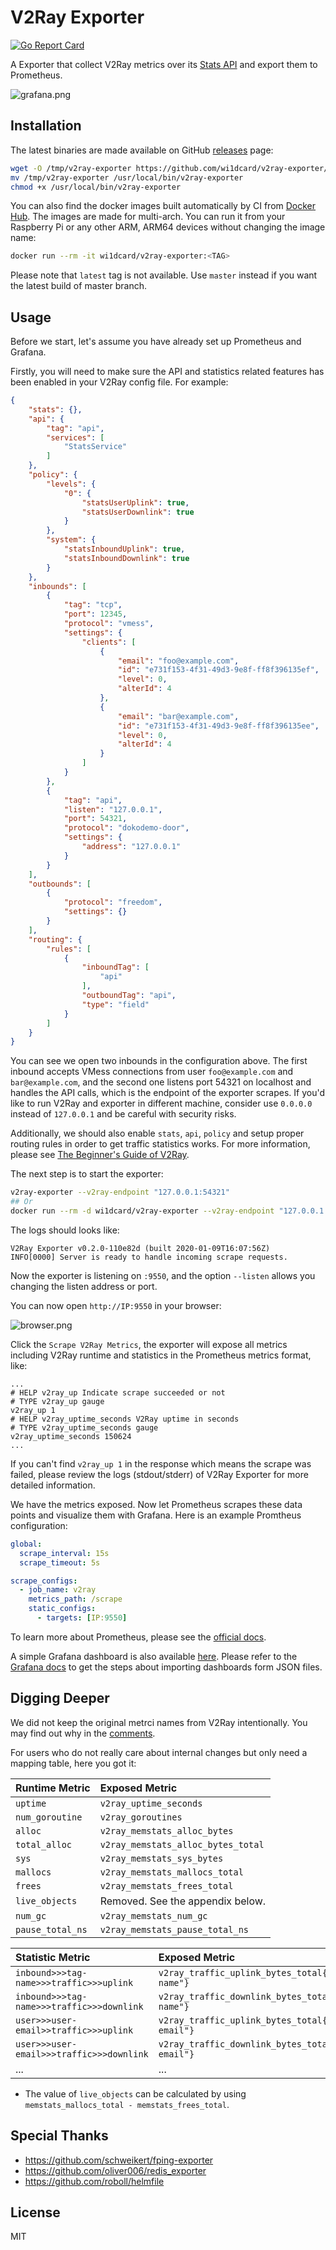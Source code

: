 # V2Ray Exporter

[![Go Report Card](https://goreportcard.com/badge/github.com/wi1dcard/v2ray-exporter)][goreportcard]

A Exporter that collect V2Ray metrics over its [Stats API][stats-api] and export them to Prometheus.

![grafana.png][grafana-screenshot]

[stats-api]: https://www.v2ray.com/chapter_02/stats.html
[goreportcard]: https://goreportcard.com/report/github.com/wi1dcard/v2ray-exporter
[grafana-screenshot]: https://i.loli.net/2020/01/09/uXrgSG4VaiJqCIE.png

## Installation

The latest binaries are made available on GitHub [releases][github-releases] page:

```bash
wget -O /tmp/v2ray-exporter https://github.com/wi1dcard/v2ray-exporter/releases/latest/download/v2ray-exporter_linux_amd64
mv /tmp/v2ray-exporter /usr/local/bin/v2ray-exporter
chmod +x /usr/local/bin/v2ray-exporter
```

You can also find the docker images built automatically by CI from [Docker Hub](https://hub.docker.com/r/wi1dcard/v2ray-exporter). The images are made for multi-arch. You can run it from your Raspberry Pi or any other ARM, ARM64 devices without changing the image name:

```bash
docker run --rm -it wi1dcard/v2ray-exporter:<TAG>
```

Please note that `latest` tag is not available. Use `master` instead if you want the latest build of master branch.

## Usage

Before we start, let's assume you have already set up Prometheus and Grafana.

Firstly, you will need to make sure the API and statistics related features has been enabled in your V2Ray config file. For example:

```json
{
    "stats": {},
    "api": {
        "tag": "api",
        "services": [
            "StatsService"
        ]
    },
    "policy": {
        "levels": {
            "0": {
                "statsUserUplink": true,
                "statsUserDownlink": true
            }
        },
        "system": {
            "statsInboundUplink": true,
            "statsInboundDownlink": true
        }
    },
    "inbounds": [
        {
            "tag": "tcp",
            "port": 12345,
            "protocol": "vmess",
            "settings": {
                "clients": [
                    {
                        "email": "foo@example.com",
                        "id": "e731f153-4f31-49d3-9e8f-ff8f396135ef",
                        "level": 0,
                        "alterId": 4
                    },
                    {
                        "email": "bar@example.com",
                        "id": "e731f153-4f31-49d3-9e8f-ff8f396135ee",
                        "level": 0,
                        "alterId": 4
                    }
                ]
            }
        },
        {
            "tag": "api",
            "listen": "127.0.0.1",
            "port": 54321,
            "protocol": "dokodemo-door",
            "settings": {
                "address": "127.0.0.1"
            }
        }
    ],
    "outbounds": [
        {
            "protocol": "freedom",
            "settings": {}
        }
    ],
    "routing": {
        "rules": [
            {
                "inboundTag": [
                    "api"
                ],
                "outboundTag": "api",
                "type": "field"
            }
        ]
    }
}
```

You can see we open two inbounds in the configuration above. The first inbound accepts VMess connections from user `foo@example.com` and `bar@example.com`, and the second one listens port 54321 on localhost and handles the API calls, which is the endpoint of the exporter scrapes. If you'd like to run V2Ray and exporter in different machine, consider use `0.0.0.0` instead of `127.0.0.1` and be careful with security risks.

Additionally, we should also enable `stats`, `api`, `policy` and setup proper routing rules in order to get traffic statistics works. For more information, please see [The Beginner's Guide of V2Ray][v2ray-beginners-guide].

The next step is to start the exporter:

```bash
v2ray-exporter --v2ray-endpoint "127.0.0.1:54321"
## Or
docker run --rm -d wi1dcard/v2ray-exporter --v2ray-endpoint "127.0.0.1:54321"
```

The logs should looks like:

```
V2Ray Exporter v0.2.0-110e82d (built 2020-01-09T16:07:56Z)
INFO[0000] Server is ready to handle incoming scrape requests.
```

Now the exporter is listening on `:9550`, and the option `--listen` allows you changing the listen address or port.

You can now open `http://IP:9550` in your browser:

![browser.png][browser-screenshot]

Click the `Scrape V2Ray Metrics`, the exporter will expose all metrics including V2Ray runtime and statistics in the Prometheus metrics format, like:

```
...
# HELP v2ray_up Indicate scrape succeeded or not
# TYPE v2ray_up gauge
v2ray_up 1
# HELP v2ray_uptime_seconds V2Ray uptime in seconds
# TYPE v2ray_uptime_seconds gauge
v2ray_uptime_seconds 150624
...
```

If you can't find `v2ray_up 1` in the response which means the scrape was failed, please review the logs (stdout/stderr) of V2Ray Exporter for more detailed information.

We have the metrics exposed. Now let Prometheus scrapes these data points and visualize them with Grafana. Here is an example Promtheus configuration:

```yaml
global:
  scrape_interval: 15s
  scrape_timeout: 5s

scrape_configs:
  - job_name: v2ray
    metrics_path: /scrape
    static_configs:
      - targets: [IP:9550]
```

To learn more about Prometheus, please see the [official docs][prometheus-docs].

A simple Grafana dashboard is also available [here][grafana-dashboard]. Please refer to the [Grafana docs][grafana-importing-dashboard] to get the steps about importing dashboards form JSON files.

## Digging Deeper

We did not keep the original metrci names from V2Ray intentionally. You may find out why in the [comments][explaination-of-metric-names].

For users who do not really care about internal changes but only need a mapping table, here you got it:

| Runtime Metric   | Exposed Metric                     |
| :--------------- | :--------------------------------- |
| `uptime`         | `v2ray_uptime_seconds`             |
| `num_goroutine`  | `v2ray_goroutines`                 |
| `alloc`          | `v2ray_memstats_alloc_bytes`       |
| `total_alloc`    | `v2ray_memstats_alloc_bytes_total` |
| `sys`            | `v2ray_memstats_sys_bytes`         |
| `mallocs`        | `v2ray_memstats_mallocs_total`     |
| `frees`          | `v2ray_memstats_frees_total`       |
| `live_objects`   | Removed. See the appendix below.   |
| `num_gc`         | `v2ray_memstats_num_gc`            |
| `pause_total_ns` | `v2ray_memstats_pause_total_ns`    |

| Statistic Metric                          | Exposed Metric                                                              |
| :---------------------------------------- | :-------------------------------------------------------------------------- |
| `inbound>>>tag-name>>>traffic>>>uplink`   | `v2ray_traffic_uplink_bytes_total{dimension="inbound",target="tag-name"}`   |
| `inbound>>>tag-name>>>traffic>>>downlink` | `v2ray_traffic_downlink_bytes_total{dimension="inbound",target="tag-name"}` |
| `user>>>user-email>>traffic>>>uplink`     | `v2ray_traffic_uplink_bytes_total{dimension="user",target="user-email"}`    |
| `user>>>user-email>>>traffic>>>downlink`  | `v2ray_traffic_downlink_bytes_total{dimension="user",target="user-email"}`  |
| ...                                       | ...                                                                         |

- The value of `live_objects` can be calculated by using `memstats_mallocs_total - memstats_frees_total`.

## Special Thanks

- <https://github.com/schweikert/fping-exporter>
- <https://github.com/oliver006/redis_exporter>
- <https://github.com/roboll/helmfile>

## License

MIT

[github-releases]: https://github.com/wi1dcard/v2ray-exporter/releases
[v2ray-beginners-guide]: https://guide.v2fly.org/en_US/advanced/traffic.html
[browser-screenshot]: https://i.loli.net/2020/01/11/ZVtNEU8iqMrFGKm.png
[prometheus-docs]: https://prometheus.io/docs/prometheus/latest/configuration/configuration/
[grafana-dashboard]: ./dashboard.json
[grafana-importing-dashboard]: https://grafana.com/docs/grafana/latest/reference/export_import/#importing-a-dashboard
[explaination-of-metric-names]: https://github.com/wi1dcard/v2ray-exporter/blob/110e82dfefb1b51f4da3966ddd1945b5d0dac203/exporter.go#L134
